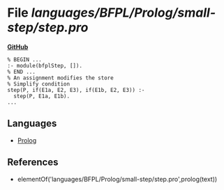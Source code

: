 # File _languages/BFPL/Prolog/small-step/step.pro_
**[GitHub](https://github.com/softlang/yas/blob/master/languages/BFPL/Prolog/small-step/step.pro)**
```
% BEGIN ...
:- module(bfplStep, []).
% END ...
% An assignment modifies the store
% Simplify condition
step(P, if(E1a, E2, E3), if(E1b, E2, E3)) :-
  step(P, E1a, E1b).
...
```

## Languages
* [Prolog](../languages/Prolog.md)

## References
* elementOf('languages/BFPL/Prolog/small-step/step.pro',prolog(text))
